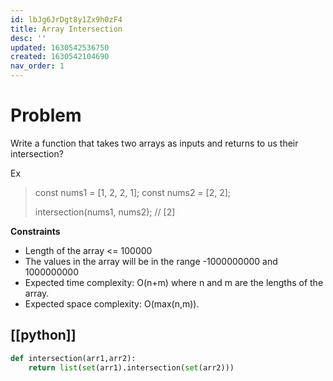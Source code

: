 ```yaml
---
id: lbJg6JrDgt8y1Zx9h0zF4
title: Array Intersection
desc: ''
updated: 1630542536750
created: 1630542104690
nav_order: 1
---
```


# Problem

Write a function that takes two arrays as inputs and returns to us their intersection?

Ex

> const nums1 = [1, 2, 2, 1];
> const nums2 = [2, 2];
>
> intersection(nums1, nums2);
> // [2]

**Constraints**

- Length of the array <= 100000
- The values in the array will be in the range -1000000000 and 1000000000
- Expected time complexity: O(n+m) where n and m are the lengths of the array.
- Expected space complexity: O(max(n,m)).

 ## [[python]]

```python
def intersection(arr1,arr2):
    return list(set(arr1).intersection(set(arr2)))
```
